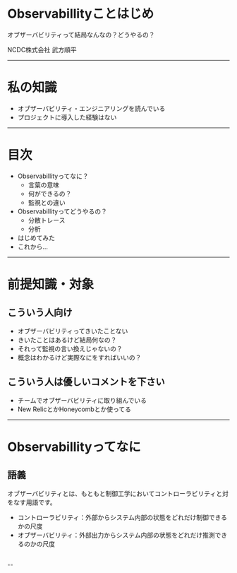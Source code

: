 # Observabillityことはじめ

オブザーバビリティって結局なんなの？どうやるの？


NCDC株式会社 武方順平

---

# 私の知識

- オブザーバビリティ・エンジニアリングを読んでいる
- プロジェクトに導入した経験はない

---

# 目次

- Observabillityってなに？
  - 言葉の意味
  - 何ができるの？
  - 監視との違い
- Observabillityってどうやるの？
  - 分散トレース
  - 分析
- はじめてみた
- これから...

---

# 前提知識・対象

## こういう人向け

- オブザーバビリティってきいたことない
- きいたことはあるけど結局何なの？
- それって監視の言い換えじゃないの？
- 概念はわかるけど実際なにをすればいいの？

## こういう人は優しいコメントを下さい

- チームでオブザーバビリティに取り組んでいる
- New RelicとかHoneycombとか使ってる

---

# Observabillityってなに

## 語義

オブザーバビリティとは、もともと制御工学においてコントローラビリティと対をなす用語です。

- コントローラビリティ：外部からシステム内部の状態をどれだけ制御できるかの尺度
- オブザーバビリティ：外部出力からシステム内部の状態をどれだけ推測できるのかの尺度

##


-- 
## 